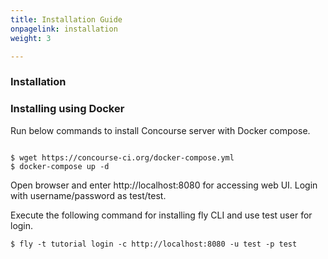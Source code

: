```yaml
---
title: Installation Guide
onpagelink: installation
weight: 3

---
```


### Installation

### Installing using Docker

Run below commands to install Concourse server with Docker compose.

 ```

$ wget https://concourse-ci.org/docker-compose.yml
$ docker-compose up -d

```

Open browser and enter http://localhost:8080 for accessing web UI. Login with username/password as test/test.

Execute the following command for installing fly CLI and use test user for login.

 ```
$ fly -t tutorial login -c http://localhost:8080 -u test -p test
```